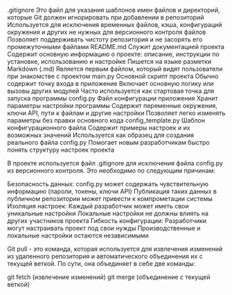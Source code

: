 .gitignore
Это файл для указания шаблонов имен файлов и директорий, которые Git должен игнорировать при добавлении в репозиторий
Используется для исключения временных файлов, кэша, конфигураций окружения и других не нужных для версионного контроля файлов
Позволяет поддерживать чистоту репозитория и не засорять его промежуточными файлами
README.md
Служит документацией проекта
Содержит основную информацию о проекте: описание, инструкции по установке, использованию и настройке
Пишется на языке разметки Markdown (.md)
Является первым файлом, который видят пользователи при знакомстве с проектом
main.py
Основной скрипт проекта
Обычно содержит точку входа в приложение
Включает основную логику или вызовы других модулей
Часто используется как стартовая точка для запуска программы
config.py
Файл конфигурации приложения
Хранит параметры настройки программы
Содержит переменные окружения, ключи API, пути к файлам и другие настройки
Позволяет легко изменять параметры без правки основного кода
config_template.py
Шаблон конфигурационного файла
Содержит примеры настроек и их возможных значений
Используется как образец для создания реального файла config.py
Помогает новым разработчикам быстро понять структуру настроек проекта


В проекте используется файл .gitignore для исключения файла config.py из версионного контроля. Это необходимо по следующим причинам:

Безопасность данных:
config.py может содержать чувствительную информацию (пароли, токены, ключи API)
Публикация таких данных в публичном репозитории может привести к компрометации системы
Изоляция настроек:
Каждый разработчик может иметь свои уникальные настройки
Локальные настройки не должны влиять на других участников проекта
Гибкость конфигурации:
Разработчики могут настраивать проект под свои нужды
Производственные и локальные настройки остаются независимыми

Git pull - это команда, которая используется для извлечения изменений из удаленного репозитория и автоматического объединения их с текущей веткой. По сути, она объединяет в себе две команды:

git fetch (извлечение изменений)
git merge (объединение с текущей веткой)

